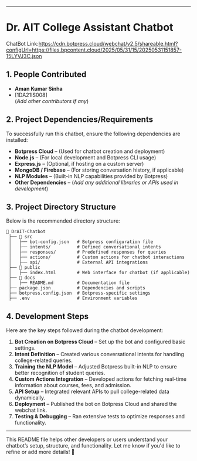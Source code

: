 

---

# Dr. AIT College Assistant Chatbot
ChatBot Link:https://cdn.botpress.cloud/webchat/v2.5/shareable.html?configUrl=https://files.bpcontent.cloud/2025/05/31/15/20250531151857-15LYVJ3C.json
## 1. People Contributed
- **Aman Kumar Sinha**
- [1DA21IS008]  
(*Add other contributors if any*)

## 2. Project Dependencies/Requirements
To successfully run this chatbot, ensure the following dependencies are installed:
- **Botpress Cloud** – (Used for chatbot creation and deployment)
- **Node.js** – (For local development and Botpress CLI usage)
- **Express.js** – (Optional, if hosting on a custom server)
- **MongoDB / Firebase** – (For storing conversation history, if applicable)
- **NLP Modules** – (Built-in NLP capabilities provided by Botpress)
- **Other Dependencies** – (*Add any additional libraries or APIs used in development*)

## 3. Project Directory Structure
Below is the recommended directory structure:

```
📂 DrAIT-Chatbot
 ├── 📂 src
 │   ├── bot-config.json   # Botpress configuration file
 │   ├── intents/          # Defined conversational intents
 │   ├── responses/        # Predefined responses for queries
 │   ├── actions/          # Custom actions for chatbot interactions
 │   ├── api/              # External API integrations
 ├── 📂 public
 │   ├── index.html        # Web interface for chatbot (if applicable)
 ├── 📂 docs
 │   ├── README.md         # Documentation file
 ├── package.json          # Dependencies and scripts
 ├── botpress.config.json  # Botpress-specific settings
 ├── .env                  # Environment variables
```

## 4. Development Steps
Here are the key steps followed during the chatbot development:
1. **Bot Creation on Botpress Cloud** – Set up the bot and configured basic settings.
2. **Intent Definition** – Created various conversational intents for handling college-related queries.
3. **Training the NLP Model** – Adjusted Botpress built-in NLP to ensure better recognition of student queries.
4. **Custom Actions Integration** – Developed actions for fetching real-time information about courses, fees, and admission.
5. **API Setup** – Integrated relevant APIs to pull college-related data dynamically.
6. **Deployment** – Published the bot on Botpress Cloud and shared the webchat link.
7. **Testing & Debugging** – Ran extensive tests to optimize responses and functionality.

---

This README file helps other developers or users understand your chatbot’s setup, structure, and functionality. Let me know if you'd like to refine or add more details! 🚀
